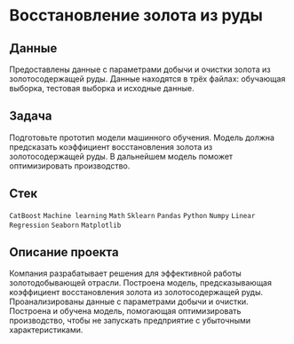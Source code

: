 # Восстановление золота из руды


## Данные
Предоставлены данные с параметрами добычи и очистки золота из золотосодержащей руды. Данные находятся в трёх файлах: обучающая выборка, тестовая выборка и исходные данные.

## Задача
Подготовьте прототип модели машинного обучения. Модель должна предсказать коэффициент восстановления золота из золотосодержащей руды. В дальнейшем модель поможет оптимизировать производство.

## Стек
`CatBoost` `Machine learning` `Math` `Sklearn` `Pandas` `Python` `Numpy` `Linear Regression` `Seaborn` `Matplotlib`

## Описание проекта
Компания разрабатывает решения для эффективной работы золотодобывающей отрасли. Построена модель, предсказывающая коэффициент восстановления золота из золотосодержащей руды. Проанализированы данные с параметрами добычи и очистки. Построена и обучена модель, помогающая оптимизировать производство, чтобы не запускать предприятие с убыточными характеристиками.
